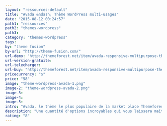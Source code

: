 ```yaml
---
layout: "ressources-default"
title: "Avada &ndash; Thème WordPress multi-usages"
date: "2015-08-12 00:24:57"
path1: "ressources"
path2: "themes-wordpress"
path3:
category: "themes-wordpress"
tags:
by: "theme fusion"
by-url: "http://theme-fusion.com/"
url-demo: "http://themeforest.net/item/avada-responsive-multipurpose-theme/full_screen_preview/2833226?ref=carcsn"
url-version-gratuite:
url-telecharger:
url-buy: "http://themeforest.net/item/avada-responsive-multipurpose-theme/2833226?ref=carcsn"
pricecurrency: "$"
price: "58"
image: "theme-wordpress-avada-1.png"
image-2: "theme-wordpress-avada-2.png"
image-3:
image-4:
image-5:
intro: "Avada, le thème le plus populaire de la market place Themeforest. Une quantité d'options incroyables qui vous laissera maître du moindre aspect de votre site Web. Que ce soit pour un hôtel, un ecommerce, un tour opérateur ou un portfolio personnel, ce thème WordPress est la panacée de tout entrepreneur du Web. Tout y est."
description: "Une quantité d'options incroyables qui vous laissera maître du moindre aspect de votre site Web Ecommerce, hôtel, portfolio, blog."
rating: "8"
---
```

